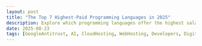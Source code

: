 ```yaml
---
layout: post
title: "The Top 7 Highest-Paid Programming Languages in 2025"
description: Explore which programming languages offer the highest salaries in 2025 and why expertise in these is so valuable.
date: 2025-08-23
tags: [GoogleAntitrust, AI, CloudHosting, WebHosting, Developers, DigitalAgency, Startup, SkyNetHosting, SEO, CloudComputing]  
---
```

